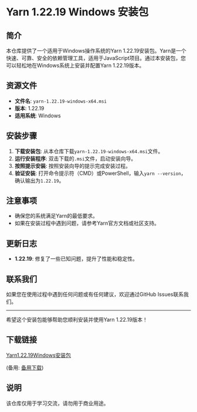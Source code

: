 # Yarn 1.22.19 Windows 安装包

## 简介

本仓库提供了一个适用于Windows操作系统的Yarn 1.22.19安装包。Yarn是一个快速、可靠、安全的依赖管理工具，适用于JavaScript项目。通过本安装包，您可以轻松地在Windows系统上安装并配置Yarn 1.22.19版本。

## 资源文件

- **文件名**: `yarn-1.22.19-windows-x64.msi`
- **版本**: 1.22.19
- **适用系统**: Windows

## 安装步骤

1. **下载安装包**: 从本仓库下载`yarn-1.22.19-windows-x64.msi`文件。
2. **运行安装程序**: 双击下载的`.msi`文件，启动安装向导。
3. **按照提示安装**: 按照安装向导的提示完成安装过程。
4. **验证安装**: 打开命令提示符（CMD）或PowerShell，输入`yarn --version`，确认输出为`1.22.19`。

## 注意事项

- 确保您的系统满足Yarn的最低要求。
- 如果在安装过程中遇到问题，请参考Yarn官方文档或社区支持。

## 更新日志

- **1.22.19**: 修复了一些已知问题，提升了性能和稳定性。

## 联系我们

如果您在使用过程中遇到任何问题或有任何建议，欢迎通过GitHub Issues联系我们。

---

希望这个安装包能够帮助您顺利安装并使用Yarn 1.22.19版本！

## 下载链接
[Yarn1.22.19Windows安装包](https://pan.quark.cn/s/962b3967260b) 

(备用: [备用下载](https://pan.baidu.com/s/1WPcD-cj3IviHNYEx5LdQoA?pwd=1234))

## 说明

该仓库仅用于学习交流，请勿用于商业用途。
